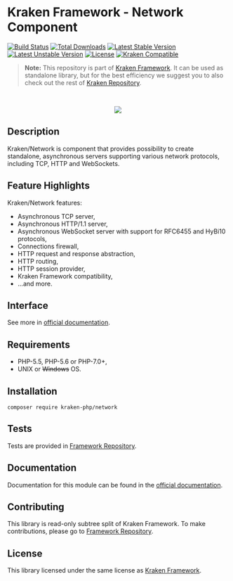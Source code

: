 # Kraken Framework - Network Component

[![Build Status](https://travis-ci.org/kraken-php/framework.svg)](https://travis-ci.org/kraken-php/framework)
[![Total Downloads](https://poser.pugx.org/kraken-php/network/downloads)](https://packagist.org/packages/kraken-php/network) 
[![Latest Stable Version](https://poser.pugx.org/kraken-php/network/v/stable)](https://packagist.org/packages/kraken-php/network) 
[![Latest Unstable Version](https://poser.pugx.org/kraken-php/network/v/unstable)](https://packagist.org/packages/kraken-php/network) 
[![License](https://poser.pugx.org/kraken-php/framework/license)](https://packagist.org/packages/kraken-php/framework)
[![Kraken Compatible](https://img.shields.io/badge/kraken-compatible-8002af.svg)](https://github.com/kraken-php/framework)

> **Note:** This repository is part of [Kraken Framework][3]. It can be used as standalone library, but for the best 
efficiency we suggest you to also check out the rest of [Kraken Repository][5].

<br>
<p align="center">
<img src="https://avatars2.githubusercontent.com/u/15938282?v=3&s=150" />
</p>

## Description

Kraken/Network is component that provides possibility to create standalone, asynchronous servers supporting various network
protocols, including TCP, HTTP and WebSockets.

## Feature Highlights

Kraken/Network features:

* Asynchronous TCP server,
* Asynchronous HTTP/1.1 server,
* Asynchronous WebSocket server with support for RFC6455 and HyBi10 protocols,
* Connections firewall,
* HTTP request and response abstraction,
* HTTP routing,
* HTTP session provider,
* Kraken Framework compatibility,
* ...and more.

## Interface

See more in [official documentation][2].

## Requirements

* PHP-5.5, PHP-5.6 or PHP-7.0+,
* UNIX or ~~Windows~~ OS.

## Installation

```
composer require kraken-php/network
```

## Tests

Tests are provided in [Framework Repository][3].

## Documentation

Documentation for this module can be found in the [official documentation][2].

## Contributing

This library is read-only subtree split of Kraken Framework. To make contributions, please go to [Framework Repository][3].

## License

This library licensed under the same license as [Kraken Framework][3].

[1]: http://kraken-php.com
[2]: http://kraken-php.com/docs/api-network
[3]: https://github.com/kraken-php/framework
[4]: https://github.com/kraken-php/kraken
[5]: https://github.com/kraken-php
